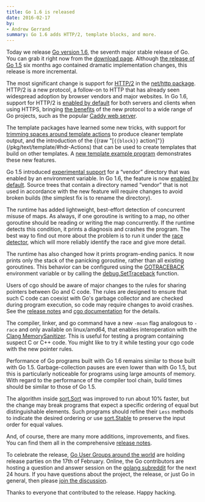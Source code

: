 ```yaml
---
title: Go 1.6 is released
date: 2016-02-17
by:
- Andrew Gerrand
summary: Go 1.6 adds HTTP/2, template blocks, and more.
---
```



Today we release [Go version 1.6](/doc/go1.6),
the seventh major stable release of Go.
You can grab it right now from the [download page](/dl/).
Although [the release of Go 1.5](/blog/go1.5) six months ago
contained dramatic implementation changes,
this release is more incremental.

The most significant change is support for [HTTP/2](https://http2.github.io/)
in the [net/http package](/pkg/net/http/).
HTTP/2 is a new protocol, a follow-on to HTTP that has already seen
widespread adoption by browser vendors and major websites.
In Go 1.6, support for HTTP/2 is [enabled by default](/doc/go1.6#http2)
for both servers and clients when using HTTPS,
bringing [the benefits](https://http2.github.io/faq/) of the new protocol
to a wide range of Go projects,
such as the popular [Caddy web server](https://caddyserver.com/download).

The template packages have learned some new tricks,
with support for [trimming spaces around template actions](/pkg/text/template/#hdr-Text_and_spaces)
to produce cleaner template output,
and the introduction of the {{raw "[`{{block}}` action]"}}(/pkg/text/template/#hdr-Actions)
that can be used to create templates that build on other templates.
A [new template example program](https://cs.opensource.google/go/x/example/+/master:template) demonstrates these new features.

Go 1.5 introduced [experimental support](/s/go15vendor)
for a “vendor” directory that was enabled by an environment variable.
In Go 1.6, the feature is now [enabled by default](/doc/go1.6#go_command).
Source trees that contain a directory named “vendor” that is not used in accordance with the new feature
will require changes to avoid broken builds (the simplest fix is to rename the directory).

The runtime has added lightweight, best-effort detection of concurrent misuse of maps.
As always, if one goroutine is writing to a map, no other goroutine should be reading or writing the map concurrently.
If the runtime detects this condition, it prints a diagnosis and crashes the program.
The best way to find out more about the problem is to run it under the
[race detector](/blog/race-detector),
which will more reliably identify the race and give more detail.

The runtime has also changed how it prints program-ending panics.
It now prints only the stack of the panicking goroutine, rather than all existing goroutines.
This behavior can be configured using the
[GOTRACEBACK](/pkg/runtime/#hdr-Environment_Variables) environment variable
or by calling the [debug.SetTraceback](/pkg/runtime/debug/#SetTraceback) function.

Users of cgo should be aware of major changes to the rules for sharing pointers between Go and C code.
The rules are designed to ensure that such C code can coexist with Go's garbage collector
and are checked during program execution, so code may require changes to avoid crashes.
See the [release notes](/doc/go1.6#cgo) and
[cgo documentation](/cmd/cgo/#hdr-Passing_pointers) for the details.

The compiler, linker, and go command have a new `-msan` flag
analogous to `-race` and only available on linux/amd64,
that enables interoperation with the
[Clang MemorySanitizer](http://clang.llvm.org/docs/MemorySanitizer.html).
This is useful for testing a program containing suspect C or C++ code.
You might like to try it while testing your cgo code with the new pointer rules.

Performance of Go programs built with Go 1.6 remains similar to those built with Go 1.5.
Garbage-collection pauses are even lower than with Go 1.5,
but this is particularly noticeable for programs using large amounts of memory.
With regard to the performance of the compiler tool chain,
build times should be similar to those of Go 1.5.

The algorithm inside [sort.Sort](/pkg/sort/#Sort)
was improved to run about 10% faster,
but the change may break programs that expect a specific ordering
of equal but distinguishable elements.
Such programs should refine their `Less` methods to indicate the desired ordering
or use [sort.Stable](/pkg/sort/#Stable)
to preserve the input order for equal values.

And, of course, there are many more additions, improvements, and fixes.
You can find them all in the comprehensive [release notes](/doc/go1.6).

To celebrate the release,
[Go User Groups around the world](/wiki/Go-1.6-release-party)
are holding release parties on the 17th of February.
Online, the Go contributors are hosting a question and answer session
on the [golang subreddit](https://reddit.com/r/golang) for the next 24 hours.
If you have questions about the project, the release, or just Go in general,
then please [join the discussion](https://www.reddit.com/r/golang/comments/46bd5h/ama_we_are_the_go_contributors_ask_us_anything/).

Thanks to everyone that contributed to the release.
Happy hacking.
